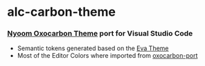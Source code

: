 # alc-carbon-theme

### [Nyoom Oxocarbon Theme](https://github.com/nyoom-engineering/oxocarbon.nvim) port for Visual Studio Code

- Semantic tokens generated based on the [Eva Theme](https://github.com/fisheva/Eva-Theme/)
- Most of the Editor Colors where imported from [oxocarbon-port](https://marketplace.visualstudio.com/items?itemName=beamlnwza.oxocarbon-port)

